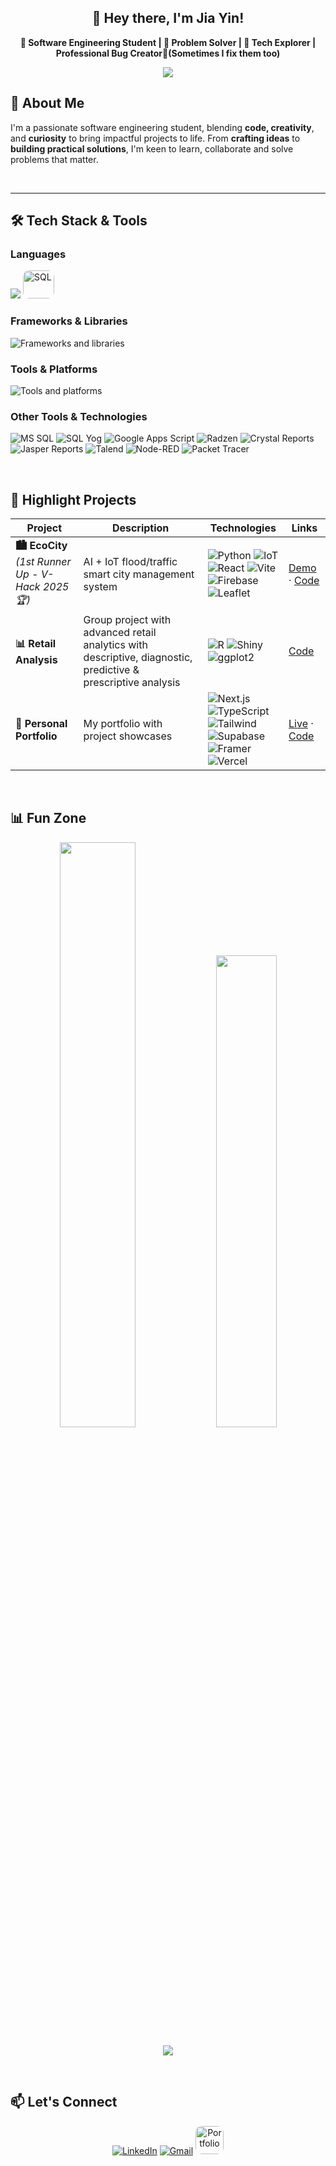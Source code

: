 <h2 align="center"> 👋 Hey there, I'm Jia Yin! </h2>

<p align="center"> <b> 🎯 Software Engineering Student | 🧠 Problem Solver | 🚀 Tech Explorer | Professional Bug Creator🐛(Sometimes I fix them too) </b> </p> 

<p align="center">
  <img src="https://readme-typing-svg.demolab.com/?lines=Code+Fun.+Build+Bold.;Always+Learning,+Always+Creating.&font=Fira%20Code&center=true&width=440&height=45&color=728FCE&vCenter=true" />
</p>


## 🧠 About Me

I'm a passionate software engineering student, blending **code, creativity**, and **curiosity** to bring impactful projects to life. From **crafting ideas** to **building practical solutions**, I'm keen to learn, collaborate and solve problems that matter.

<br />

---

## 🛠 Tech Stack & Tools

### Languages
<p>
  <img src="https://skillicons.dev/icons?i=js,ts,html,css,python,r,java,cs,cpp,dart,php" />
  <img src="https://img.shields.io/badge/SQL-4479A1?style=for-the-badge&logoColor=white" height=45 width=50 alt="SQL" style="border-radius:10px;" />
</p>

### Frameworks & Libraries
<p>
  <img src="https://skillicons.dev/icons?i=react,nextjs,angular,nodejs,tailwind,dotnet,maven,vite,flutter" alt="Frameworks and libraries" />
</p>

### Tools & Platforms
<p>
  <img src="https://skillicons.dev/icons?i=git,github,vscode,visualstudio,vercel,supabase,mysql,firebase,figma,postman" alt="Tools and platforms" />
</p>

### Other Tools & Technologies

<p>

  <!-- Database & SQL Tools -->
  <img src="https://img.shields.io/badge/Microsoft_SQL_Server-CC2927?style=for-the-badge&logo=microsoft-sql-server&logoColor=white" alt="MS SQL" title="Microsoft SQL Server" />
  <img src="https://img.shields.io/badge/SQL_Yog-678BFE?style=for-the-badge&logo=database&logoColor=white" alt="SQL Yog" title="SQL Yog" />

  <!-- Google & Automation -->
  <img src="https://img.shields.io/badge/Google_Apps_Script-4285F4?style=for-the-badge&logo=google&logoColor=white" alt="Google Apps Script" title="Google Apps Script" />
  <img src="https://img.shields.io/badge/Radzen-EF5B25?style=for-the-badge&logoColor=white" alt="Radzen" title="Radzen" />

  <!-- Reporting Tools -->
  <img src="https://img.shields.io/badge/Crystal_Reports-007ACC?style=for-the-badge&logo=crystal&logoColor=white" alt="Crystal Reports" title="Crystal Reports" />
  <img src="https://img.shields.io/badge/Jasper_Reports-688FD2?style=for-the-badge&logo=file-pdf&logoColor=white" alt="Jasper Reports" title="Jasper Reports" />
  
  <!-- Data Integration -->
  <img src="https://img.shields.io/badge/Talend-FF6D70?style=for-the-badge&logo=talend&logoColor=white" alt="Talend" title="Talend" />
  
  <!-- IoT & Networking -->
  <img src="https://img.shields.io/badge/Node--RED-8F0000?style=for-the-badge&logo=node-red&logoColor=white" alt="Node-RED" title="Node-RED" />
  <img src="https://img.shields.io/badge/Packet_Tracer-1BA0D7?style=for-the-badge&logo=cisco&logoColor=white" alt="Packet Tracer" title="Cisco Packet Tracer" />
</p>



<br />


## 🚀 Highlight Projects

| Project | Description | Technologies | Links |
|---------|-------------|--------------|-------|
| **🏙️ EcoCity**<br>*(1st Runner Up - V-Hack 2025 🏆)* | AI + IoT flood/traffic smart city management system | <div>![Python](https://img.shields.io/badge/-Python-3776AB?logo=python) ![IoT](https://img.shields.io/badge/-IoT-FF6F00?logo=arduino)<br>![React](https://img.shields.io/badge/-React-61DAFB?logo=react) ![Vite](https://img.shields.io/badge/-Vite-646CFF?logo=vite)<br>![Firebase](https://img.shields.io/badge/-Firebase-FFCA28?logo=firebase) ![Leaflet](https://img.shields.io/badge/-Leaflet-199900?logo=leaflet)</div> | [Demo](https://ecocity-the-try-people.github.io/VHack-Ecocity/) · [Code](https://github.com/ecocity-the-try-people) |
| **📊 Retail Analysis** | Group project with advanced retail analytics with descriptive, diagnostic, predictive & prescriptive analysis | ![R](https://img.shields.io/badge/-R-276DC3?logo=r) ![Shiny](https://img.shields.io/badge/-Shiny-0092FF?logo=rstudio) ![ggplot2](https://img.shields.io/badge/-ggplot2-1A62A3) | [Code](https://github.com/jiayin04/Retail-PFDA) |
| **🧸 Personal Portfolio** | My portfolio with project showcases | <div>![Next.js](https://img.shields.io/badge/-Next.js-000000?logo=nextdotjs) ![TypeScript](https://img.shields.io/badge/-TypeScript-3178C6?logo=typescript)<br>![Tailwind](https://img.shields.io/badge/-Tailwind-06B6D4?logo=tailwindcss) ![Supabase](https://img.shields.io/badge/-Supabase-3ECF8E?logo=supabase)<br>![Framer](https://img.shields.io/badge/-Framer-0055FF?logo=framer) ![Vercel](https://img.shields.io/badge/-Vercel-000000?logo=vercel)</div> | [Live](https://jiayin-portfolio.vercel.app/) · [Code](https://github.com/jiayin04/jiayin-portfolio) |

<!--
| [📈 Data Enquiry System]() | Enterprise data query system with Angular frontend | ![Angular](https://img.shields.io/badge/-Angular-DD0031?logo=angular&logoColor=white) ![MSSQL](https://img.shields.io/badge/-MSSQL-CC2927?logo=microsoftsqlserver&logoColor=white) ![SOAP](https://img.shields.io/badge/-SOAP-8A4182) | - | -->


<br />

## 📊 Fun Zone

<p align="center">
  <!-- GitHub Stats -->
  <img width="49%" src="https://github-readme-stats.vercel.app/api?username=jiayin04&show_icons=true&theme=tokyonight&hide_border=true" />
  <img width="44%" src="https://github-readme-stats.vercel.app/api/top-langs/?username=jiayin04&layout=compact&theme=tokyonight&hide_border=true" />
</p>

<p align="center">
  <!-- GitHub Trophies -->
  <img src="https://github-profile-trophy.vercel.app/?username=jiayin04&theme=onedark&no-frame=true&margin-w=10&column=4&rank=SECRET,SSS,SS,S,B,A,C" />
</p>


<br />

## 📫 Let's Connect

<div align="center">

  [![LinkedIn](https://skillicons.dev/icons?i=linkedin)](https://www.linkedin.com/in/jia-yin-kok-9767b528a)
  [![Gmail](https://skillicons.dev/icons?i=gmail)](mailto:kokjy08@gmail.com)
 <a href="https://jiayin-portfolio.vercel.app/">
    <img src="https://img.shields.io/badge/Portfolio-373a4d?style=for-the-badge&logo=about.me&logoColor=white" alt="Portfolio" height="45" style="border-radius:10px;" />
  </a>
</div>


<!--
**jiayin04/jiayin04** is a ✨ _special_ ✨ repository because its `README.md` (this file) appears on your GitHub profile.

Here are some ideas to get you started:

- 🔭 I’m currently working on ...
- 🌱 I’m currently learning ...
- 👯 I’m looking to collaborate on ...
- 🤔 I’m looking for help with ...
- 💬 Ask me about ...
- 📫 How to reach me: ...
- 😄 Pronouns: ...
- ⚡ Fun fact: ...
-->

